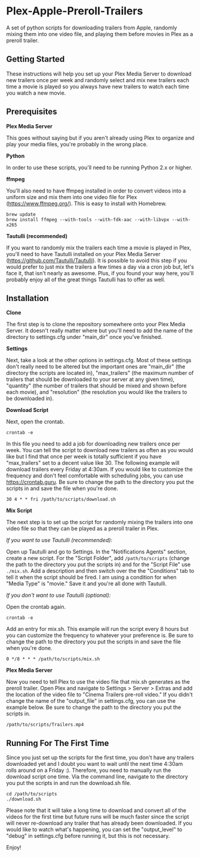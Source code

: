# Plex-Apple-Preroll-Trailers

A set of python scripts for downloading trailers from Apple, randomly mixing them into one video file, and playing them before movies in Plex as a preroll trailer.

## Getting Started

These instructions will help you set up your Plex Media Server to download new trailers once per week and randomly select and mix new trailers each time a movie is played so you always have new trailers to watch each time you watch a new movie.

## Prerequisites

**Plex Media Server**

This goes without saying but if you aren't already using Plex to organize and play your media files, you're probably in the wrong place.

**Python**

In order to use these scripts, you'll need to be running Python 2.x or higher.

**ffmpeg**

You'll also need to have ffmpeg installed in order to convert videos into a uniform size and mix them into one video file for Plex (https://www.ffmpeg.org/). This is easy to install with Homebrew.

```
brew update
brew install ffmpeg --with-tools --with-fdk-aac --with-libvpx --with-x265
```

**Tautulli (recommended)**

If you want to randomly mix the trailers each time a movie is played in Plex, you'll need to have Tautulli installed on your Plex Media Server (https://github.com/Tautulli/Tautulli). It is possible to avoid this step if you would prefer to just mix the trailers a few times a day via a cron job but, let's face it, that isn't nearly as awesome. Plus, if you found your way here, you'll probably enjoy all of the great things Tautulli has to offer as well.

## Installation

**Clone**

The first step is to clone the repository somewhere onto your Plex Media Server. It doesn't really matter where but you'll need to add the name of the directory to settings.cfg under "main_dir" once you've finished.

**Settings**

Next, take a look at the other options in settings.cfg. Most of these settings don't really need to be altered but the important ones are "main_dir" (the directory the scripts are located in), "max_trailers" (the maximum number of trailers that should be downloaded to your server at any given time), "quantity" (the number of trailers that should be mixed and shown before each movie), and "resolution" (the resolution you would like the trailers to be downloaded in).

**Download Script**

Next, open the crontab.

```
crontab -e
```

In this file you need to add a job for downloading new trailers once per week. You can tell the script to download new trailers as often as you would like but I find that once per week is totally sufficient if you have "max_trailers" set to a decent value like 30. The following example will download trailers every Friday at 4:30am. If you would like to customize the frequency and don't feel comfortable with scheduling jobs, you can use https://crontab.guru. Be sure to change the path to the directory you put the scripts in and save the file when you're done.

```
30 4 * * fri /path/to/scripts/download.sh
```

**Mix Script**

The next step is to set up the script for randomly mixing the trailers into one video file so that they can be played as a preroll trailer in Plex.

*If you want to use Tautulli (recommended):*

Open up Tautulli and go to Settings. In the "Notifications Agents" section, create a new script. For the "Script Folder", add `/path/to/scripts` (change the path to the directory you put the scripts in) and for the "Script File" use `./mix.sh`. Add a description and then switch over the the "Conditions" tab to tell it when the script should be fired. I am using a condition for when "Media Type" is "movie." Save it and you're all done with Tautulli.

*If you don't want to use Tautulli (optional):*

Open the crontab again.

```
crontab -e
```

Add an entry for mix.sh. This example will run the script every 8 hours but you can customize the frequency to whatever your preference is. Be sure to change the path to the directory you put the scripts in and save the file when you're done.

```
0 */8 * * * /path/to/scripts/mix.sh
```

**Plex Media Server**

Now you need to tell Plex to use the video file that mix.sh generates as the preroll trailer. Open Plex and navigate to Settings > Server > Extras and add the location of the video file to "Cinema Trailers pre-roll video." If you didn't change the name of the "output_file" in settings.cfg, you can use the example below. Be sure to change the path to the directory you put the scripts in.

```
/path/to/scripts/Trailers.mp4
```

## Running For The First Time

Since you just set up the scripts for the first time, you don't have any trailers downloaded yet and I doubt you want to wait until the next time 4:30am rolls around on a Friday :). Therefore, you need to manually run the download script one time. Via the command line, navigate to the directory you put the scripts in and run the download.sh file.

```
cd /path/to/scripts
./download.sh
```

Please note that it will take a long time to download and convert all of the videos for the first time but future runs will be much faster since the script will never re-download any trailer that has already been downloaded. If you would like to watch what's happening, you can set the "output_level" to "debug" in settings.cfg before running it, but this is not necessary.

Enjoy!

